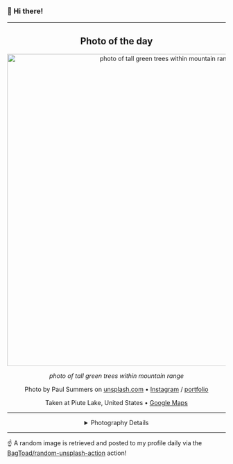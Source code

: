 ### 👋 Hi there!

----
<div align="center">

## Photo of the day
  
  <a href="https://unsplash.com/photos/photo-of-tall-green-trees-within-mountain-range-CqBjlUs6t50"><img width="720" src="https://images.unsplash.com/photo-1446482972539-0ed52b3e9520?crop=entropy&cs=tinysrgb&fit=max&fm=jpg&ixid=M3w1NTI0NDl8MHwxfHJhbmRvbXx8fHx8fHx8fDE3MTA0ODI0MjV8&ixlib=rb-4.0.3&q=80&w=1080" alt="photo of tall green trees within mountain range"></a>
  
  <em>photo of tall green trees within mountain range</em>
  
  <em></em>

  Photo by Paul Summers on [unsplash.com](https://unsplash.com/) • [Instagram](https://instagram.com/somonesummers) / [portfolio](https://www.flickr.com/photos/paul_summers/)
  
  Taken at Piute Lake, United States • [Google Maps](https://www.google.com/maps/search/?api=1&query=38.1621033,-119.8111751)
  
  ---
  
<details>
<summary>Photography Details</summary>
  
| Parameter     | Value |
| ------------- | ----- |
| Camera Model  | Canon EOS 6D |
| Exposure Time | 1/100 |
| Aperture      | 4.0 |
| Focal Length  | 24.0 |
| ISO           | 100 |
| Location      | Piute Lake, United States (United States) |
| Coordinates   | Latitude 38.1621033, Longitude -119.8111751 |

### Map

```geojson
        {
            "type": "FeatureCollection",
            "features": [
                {
                    "type": "Feature",
                    "properties": {},
                    "geometry": {
                        "coordinates": [
                            -119.8111751,
                            38.1621033
                        ],
                        "type": "Point"
                    },
                    "id": 1
                },
                {
                    "type": "Feature",
                    "properties": {},
                    "geometry": {
                        "coordinates": [
                            [
                                -119.5111751,
                                38.462103299999995
                            ],
                            [
                                -119.5111751,
                                37.8621033
                            ],
                            [
                                -120.1111751,
                                37.8621033
                            ],
                            [
                                -120.1111751,
                                38.462103299999995
                            ],
                            [
                                -119.5111751,
                                38.462103299999995
                            ]
                        ],
                        "type": "LineString"
                    }
                }
            ]
        }
```

</details>

</div>

----

☝️ A random image is retrieved and posted to my profile daily via the [BagToad/random-unsplash-action](https://github.com/BagToad/random-unsplash-action) action!
